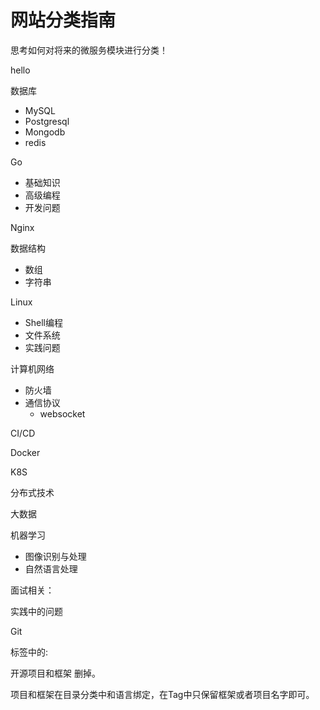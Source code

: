 # 网站分类指南

思考如何对将来的微服务模块进行分类！

hello

数据库

* MySQL
* Postgresql
* Mongodb
* redis

Go

* 基础知识
* 高级编程
* 开发问题



Nginx



数据结构
* 数组
* 字符串



Linux

* Shell编程
* 文件系统
* 实践问题



计算机网络

* 防火墙
* 通信协议
	* websocket



CI/CD



Docker



K8S



分布式技术



大数据



机器学习

* 图像识别与处理
* 自然语言处理



面试相关：



实践中的问题



Git





标签中的:

开源项目和框架 删掉。

项目和框架在目录分类中和语言绑定，在Tag中只保留框架或者项目名字即可。
